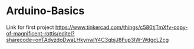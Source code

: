 # Arduino-Basics
Link for first project 
https://www.tinkercad.com/things/c580tjTmXfv-copy-of-magnificent-rottis/editel?sharecode=onTAdyzdoDwaLHkynwlY4C3qbjJ8Fup3IW-WdgcLZcg
